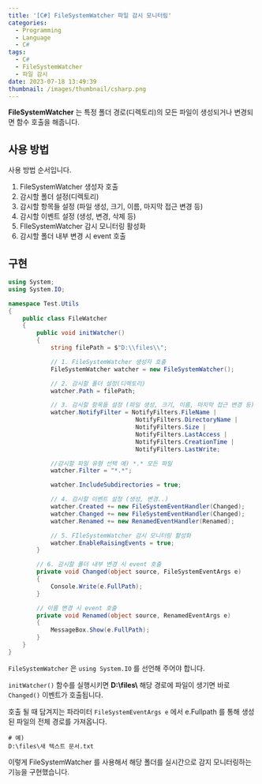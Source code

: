 ```yaml
---
title: '[C#] FileSystemWatcher 파일 감시 모니터링'
categories:
  - Programming
  - Language
  - C#
tags:
  - C#
  - FileSystemWatcher
  - 파일 감시
date: 2023-07-18 13:49:39
thumbnail: /images/thumbnail/csharp.png
---
```


**FileSystemWatcher** 는 특정 폴더 경로(디렉토리)의 모든 파일이 생성되거나 변경되면 함수 호출을 해줍니다.

## 사용 방법

사용 방법 순서입니다.

1. FileSystemWatcher 생성자 호출
2. 감시할 폴더 설정(디렉토리)
3. 감시할 항목들 설정 (파일 생성, 크기, 이름, 마지막 접근 변경 등)
4. 감시할 이벤트 설정 (생성, 변경, 삭제 등)
5. FIleSystemWatcher 감시 모니터링 활성화
6. 감시할 폴더 내부 변경 시 event 호출

## 구현

```cs
using System;
using System.IO;

namespace Test.Utils
{
    public class FileWatcher
    {
        public void initWatcher()
        {
            string filePath = $"D:\\files\\";

            // 1. FileSystemWatcher 생성자 호출
            FileSystemWatcher watcher = new FileSystemWatcher();

            // 2. 감시할 폴더 설정(디렉토리)
            watcher.Path = filePath;

            // 3. 감시할 항목들 설정 (파일 생성, 크기, 이름, 마지막 접근 변경 등)
            watcher.NotifyFilter = NotifyFilters.FileName |
                                    NotifyFilters.DirectoryName |
                                    NotifyFilters.Size |
                                    NotifyFilters.LastAccess |
                                    NotifyFilters.CreationTime |
                                    NotifyFilters.LastWrite;

            //감시할 파일 유형 선택 예) *.* 모든 파일
            watcher.Filter = "*.*";

            watcher.IncludeSubdirectories = true;

            // 4. 감시할 이벤트 설정 (생성, 변경..)
            watcher.Created += new FileSystemEventHandler(Changed);
            watcher.Changed += new FileSystemEventHandler(Changed);
            watcher.Renamed += new RenamedEventHandler(Renamed);

            // 5. FIleSystemWatcher 감시 모니터링 활성화
            watcher.EnableRaisingEvents = true;
        }

        // 6. 감시할 폴더 내부 변경 시 event 호출
        private void Changed(object source, FileSystemEventArgs e)
        {
            Console.Write(e.FullPath);
        }

        // 이름 변경 시 event 호출
        private void Renamed(object source, RenamedEventArgs e)
        {
            MessageBox.Show(e.FullPath);
        }
    }
}

```

`FileSystemWatcher` 은 `using System.IO` 를 선언해 주어야 합니다.

`initWatcher()` 함수를 실행시키면 **D:\files\\** 해당 경로에 파일이 생기면 바로 `Changed()` 이벤트가 호출됩니다.

호출 될 때 담겨지는 파라미터 `FileSystemEventArgs e` 에서 e.Fullpath 를 통해 생성된 파일의 전체 경로를 가져옵니다.

```shell
# 예)
D:\files\새 텍스트 문서.txt
```

이렇게 FileSystemWatcher 를 사용해서 해당 폴더를 실시간으로 감지 모니터링하는 기능을 구현했습니다.
